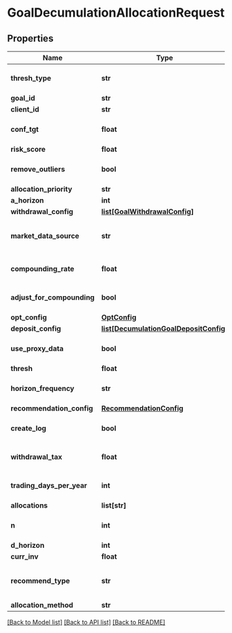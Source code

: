 # GoalDecumulationAllocationRequest

## Properties
Name | Type | Description | Notes
------------ | ------------- | ------------- | -------------
**thresh_type** | **str** |  | [optional] [default to 'perc']
**goal_id** | **str** |  | [optional] 
**client_id** | **str** |  | [optional] 
**conf_tgt** | **float** |  | [optional] [default to 0.9]
**risk_score** | **float** |  | [optional] 
**remove_outliers** | **bool** |  | [optional] [default to True]
**allocation_priority** | **str** |  | 
**a_horizon** | **int** |  | [optional] 
**withdrawal_config** | [**list[GoalWithdrawalConfig]**](GoalWithdrawalConfig.md) |  | [optional] 
**market_data_source** | **str** |  | [optional] [default to 'nucleus']
**compounding_rate** | **float** |  | [optional] [default to 0.0]
**adjust_for_compounding** | **bool** |  | [optional] [default to False]
**opt_config** | [**OptConfig**](OptConfig.md) |  | [optional] 
**deposit_config** | [**list[DecumulationGoalDepositConfig]**](DecumulationGoalDepositConfig.md) |  | [optional] 
**use_proxy_data** | **bool** |  | [optional] [default to False]
**thresh** | **float** |  | [optional] 
**horizon_frequency** | **str** |  | [optional] [default to 'year']
**recommendation_config** | [**RecommendationConfig**](RecommendationConfig.md) |  | [optional] 
**create_log** | **bool** |  | [optional] [default to False]
**withdrawal_tax** | **float** |  | [optional] [default to 0.0]
**trading_days_per_year** | **int** |  | [optional] [default to 252]
**allocations** | **list[str]** |  | [optional] 
**n** | **int** |  | [optional] [default to 1000]
**d_horizon** | **int** |  | [optional] 
**curr_inv** | **float** |  | [optional] 
**recommend_type** | **str** |  | [optional] [default to 'horizon']
**allocation_method** | **str** |  | 

[[Back to Model list]](../README.md#documentation-for-models) [[Back to API list]](../README.md#documentation-for-api-endpoints) [[Back to README]](../README.md)


